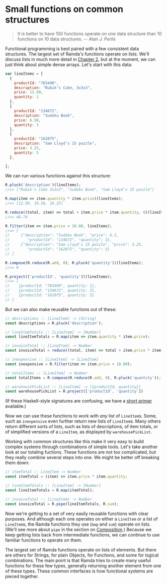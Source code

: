 Small functions on common structures
====================================

> It is better to have 100 functions operate on one data structure than 10
> functions on 10 data structures. _-- Alan J. Perlis_

Functional programming is best paired with a few consistent data structures.
The largest set of Ramda's functions operate on _lists_.  We'll discuss lists
in much more detail in [Chapter 2][02], but at the moment, we can just think
about simple dense arrays.  Let's start with this data:

```js
var lineItems = [
  {
    productId: "783490",
    description: "Rubik's Cube, 3x3x3",
    price: 12.99,
    quantity: 1
  },
  {
    productId: "134672",
    description: "Sudoku Book",
    price: 6.50,
    quantity: 3
  },
  {
    productId: "162075",
    description: "Sam Lloyd's 15 puzzle",
    price: 3.25,
    quantity: 5
  },

];
```

We can run various functions against this structure:

```js
R.pluck('description')(lineItems);
//=> ["Rubik's Cube 3x3x3", "Sudoku Book", "Sam Lloyd's 15 puzzle"]

R.map(item => item.quantity * item.price)(lineItems);
//=> [12.99, 19.50, 16.25]

R.reduce((total, item) => total + item.price * item.quantity, 0)(lineItems);
//=> 48.74

R.filter(item => item.price < 10.00, lineItems);
//=> [
//     {"description": "Sudoku Book", "price": 6.5,
//        "productId": "134672", "quantity": 3},
//     {"description": "Sam Lloyd's 15 puzzle", "price": 3.25,
//        "productId": "162075", "quantity": 5}
// ]

R.compose(R.reduce(R.add, 0), R.pluck('quantity'))(lineItems);
//=> 9

R.project(['productId', 'quantity'])(lineItems);
//=> [
//    {productId: "783490", quantity: 1},
//    {productId: "134672", quantity: 3},
//    {productId: "162075", quantity: 5}
// ]
```

But we can also make reusable functions out of these:

```js
// descriptions :: [LineItem] -> [String]
const descriptions = R.pluck('description');

// lineItemTotals :: [LineItem] -> [Number]
const lineItemTotals = R.map(item => item.quantity * item.price);

// invoiceTotal :: [LineItem] -> Number
const invoiceTotal = reduce((total, item) => total + item.price * item.quantity, 0)

// inexpensive :: [LineItem] -> [LineItem]
const inexpensive = R.filter(item => item.price < 10.00);

// totalItems :: [LineItem] -> Number
const totalItems = R.compose(R.reduce(R.add, 0), R.pluck('quantity'));

// warehoustPickList :: [LineItem] -> [{productId, quantity}]
const warehousePickList = R.project(['productId', 'quantity'])
```

(If these Haskell-style signatures are confusing, we have a [short primer][si]
available.)

Now we can use these functions to work with _any_ list of `LineItem`s.  Some,
such as `inexpensive` even further return new lists of `LineItem`s.  Many others
return different sorts of lists, such as lists of descriptions, of item totals,
or of simplified versions of a `LineItem`, as displayed by `warehousePickList`.

Working with common structures like this make it very easy to build complex
systems through combinations of simple tools.  Let's take another look at
our totaling fuctions.  These functions are not too complicated, but they really
combine several steps into one.  We might be better off breaking them down:

```js
// itemTotal :: LineItem -> Number
const itemTotal = (item) => item.price * item.quantity;

// lineItemTotals :: [LineItem] -> [Number]
const lineItemTotals = R.map(itemTotal);

// invoiceTotal :: [LineItem] -> Number
const invoiceTotal = R.pipe(lineItemTotals, R.sum);
```
Now we're getting to a set of very easily reusable functions with clear
purposes.  And although each one operates on either a `LineItem` or a list of
`LineItem`s, the Ramda functions they use (`map` and `sum`) operate on lists.
(We'll see more about `pipe` in the section on [Composition][co].)  Because
we keep getting lists back from intermediate functions, we can continue to
use familiar functions to operate on them.

The largest set of Ramda functions operate on lists of elements.  But there
are others for Strings, for plain Objects, for Functions, and some for logical
combinations.  The main point is that Ramda tries to create many useful functions
for these few types, generally returning another element from one of these
types.  These common interfaces is how functional systems are pieced together.



  [02]: ../02-lists
  [co]: Composition.md
  [si]: ../README.md#a-note-on-signatures
